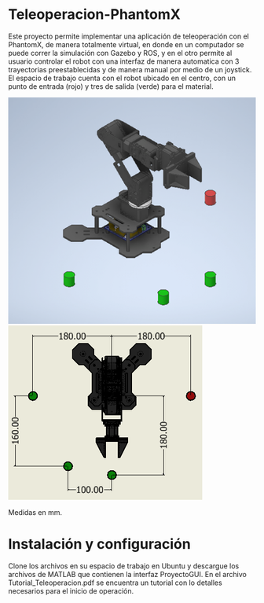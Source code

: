 # Teleoperacion-PhantomX
Este proyecto permite implementar una aplicación de teleoperación con el PhantomX, de manera totalmente virtual, en donde en un computador se puede correr la simulación con Gazebo y ROS, y en el otro permite al usuario controlar el robot con una interfaz de manera automatica con 3 trayectorias preestablecidas y de manera manual por medio de un joystick. El espacio de trabajo cuenta con el robot ubicado en el centro, con un punto de entrada (rojo) y tres de salida (verde) para el material.

![Phantom X Espacio de trabajo](/Plano_de_trabajo_1.PNG?raw=true "Phantom X Espacio de trabajo")![Phantom X Espacio de trabajo1](/Plano_de_trabajo_2.PNG?raw=true "Phantom X Espacio de trabajo1")

Medidas en mm.


# Instalación y configuración
Clone los archivos en su espacio de trabajo en Ubuntu y descargue los archivos de MATLAB que contienen la interfaz ProyectoGUI. En el archivo Tutorial_Teleoperacion.pdf se encuentra un tutorial con lo detalles necesarios para el inicio de operación.




